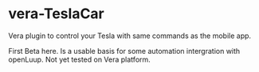 # vera-TeslaCar
Vera plugin to control your Tesla with same commands as the mobile app.

First Beta here. Is a usable basis for some automation intergration with openLuup. Not yet tested on Vera platform.
